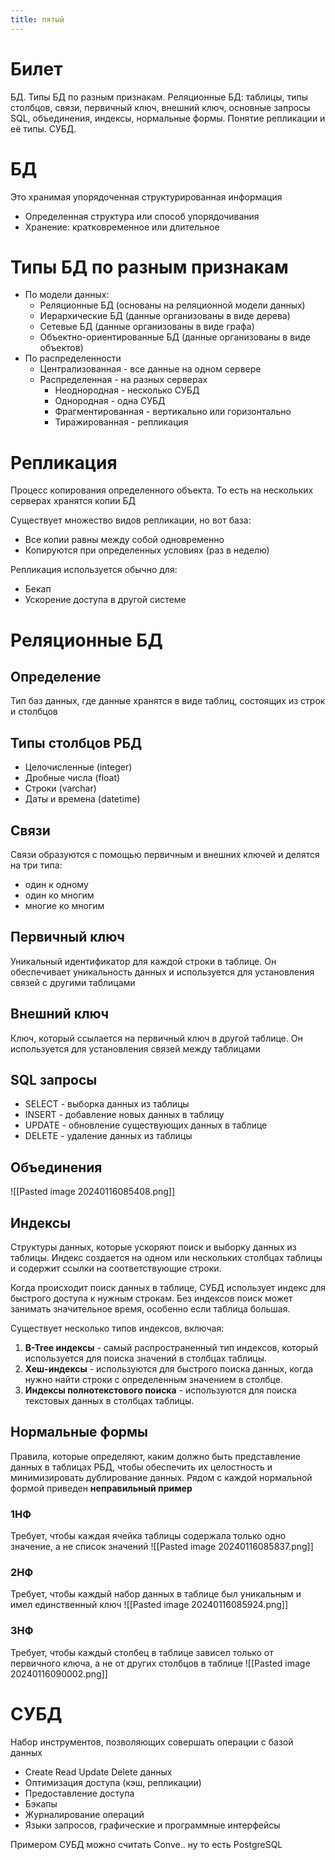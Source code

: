 ```yaml
---
title: пятый
---
```

# Билет
БД. Типы БД по разным признакам. Реляционные БД: таблицы, типы столбцов, связи, первичный ключ, внешний ключ, основные запросы SQL, объединения, индексы, нормальные формы. Понятие репликации и её типы. СУБД.

# БД
Это хранимая упорядоченная структурированная информация
- Определенная структура или способ упорядочивания
- Хранение: кратковременное или длительное

# Типы БД по разным признакам
- По модели данных:
	- Реляционные БД (основаны на реляционной модели данных)
	- Иерархические БД (данные организованы в виде дерева)
	- Сетевые БД (данные организованы в виде графа)
	- Объектно-ориентированные БД (данные организованы в виде объектов)
- По распределенности
	- Централизованная - все данные на одном сервере
	- Распределенная - на разных серверах
		- Неоднородная - несколько СУБД
		- Однородная - одна СУБД
		- Фрагментированная - вертикально или горизонтально
		- Тиражированная - репликация

# Репликация
Процесс копирования определенного объекта. То есть на нескольких серверах хранятся копии БД

Существует множество видов репликации, но вот база:
- Все копии равны между собой одновременно
- Копируются при определенных условиях (раз в неделю)

Репликация используется обычно для:
- Бекап
- Ускорение доступа в другой системе

# Реляционные БД
## Определение
Тип баз данных, где данные хранятся в виде таблиц, состоящих из строк и столбцов

## Типы столбцов РБД
- Целочисленные (integer)
- Дробные числа (float)
- Строки (varchar)
- Даты и времена (datetime)

## Связи
Связи образуются с помощью первичным и внешних ключей и делятся на три типа:
- один к одному
- один ко многим
- многие ко многим

## Первичный ключ
Уникальный идентификатор для каждой строки в таблице. Он обеспечивает уникальность данных и используется для установления связей с другими таблицами

## Внешний ключ
Ключ, который ссылается на первичный ключ в другой таблице. Он используется для установления связей между таблицами

## SQL запросы
- SELECT - выборка данных из таблицы
- INSERT - добавление новых данных в таблицу
- UPDATE - обновление существующих данных в таблице
- DELETE - удаление данных из таблицы

## Объединения
![[Pasted image 20240116085408.png]]

## Индексы
Структуры данных, которые ускоряют поиск и выборку данных из таблицы. Индекс создается на одном или нескольких столбцах таблицы и содержит ссылки на соответствующие строки.

Когда происходит поиск данных в таблице, СУБД использует индекс для быстрого доступа к нужным строкам. Без индексов поиск может занимать значительное время, особенно если таблица большая.

Существует несколько типов индексов, включая:
1. **B-Tree индексы** - самый распространенный тип индексов, который используется для поиска значений в столбцах таблицы.
2. **Хеш-индексы** - используются для быстрого поиска данных, когда нужно найти строки с определенным значением в столбце.
3. **Индексы полнотекстового поиска** - используются для поиска текстовых данных в столбцах таблицы.

## Нормальные формы
Правила, которые определяют, каким должно быть представление данных в таблицах РБД, чтобы обеспечить их целостность и минимизировать дублирование данных. Рядом с каждой нормальной формой приведен **неправильный пример**

### 1НФ
Требует, чтобы каждая ячейка таблицы содержала только одно значение, а не список значений
![[Pasted image 20240116085837.png]]
### 2НФ
Требует, чтобы каждый набор данных в таблице был уникальным и имел единственный ключ
![[Pasted image 20240116085924.png]]
### 3НФ
Требует, чтобы каждый столбец в таблице зависел только от первичного ключа, а не от других столбцов в таблице
![[Pasted image 20240116090002.png]]
# СУБД
Набор инструментов, позволяющих совершать операции с базой данных
- Create Read Update Delete данных
- Оптимизация доступа (кэш, репликации)
- Предоставление доступа
- Бэкапы
- Журналирование операций
- Языки запросов, графические и программные интерфейсы

Примером СУБД можно считать Conve.. ну то есть PostgreSQL
